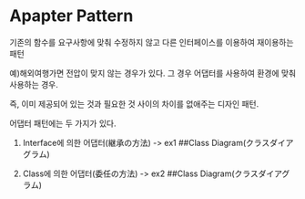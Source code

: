 # Apapter Pattern

기존의 함수를 요구사항에 맞춰 수정하지 않고 
다른 인터페이스를 이용하여 재이용하는 패턴

예)해외여행가면 전압이 맞지 않는 경우가 있다.
그 경우 어댑터를 사용하여 환경에 맞춰 사용하는 경우.

즉, 이미 제공되어 있는 것과 필요한 것 사이의 차이를 없애주는 디자인 패턴.

어댑터 패턴에는 두 가지가 있다.
1. Interface에 의한 어댑터(継承の方法) -> ex1
##Class Diagram(クラスダイアグラム)


2. Class에 의한 어댑터(委任の方法) -> ex2
##Class Diagram(クラスダイアグラム)








